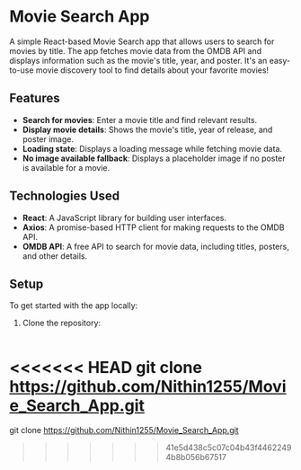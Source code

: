 # Movie Search App

A simple React-based Movie Search app that allows users to search for movies by title. The app fetches movie data from the OMDB API and displays information such as the movie's title, year, and poster. It's an easy-to-use movie discovery tool to find details about your favorite movies!

## Features

- **Search for movies**: Enter a movie title and find relevant results.
- **Display movie details**: Shows the movie's title, year of release, and poster image.
- **Loading state**: Displays a loading message while fetching movie data.
- **No image available fallback**: Displays a placeholder image if no poster is available for a movie.

## Technologies Used

- **React**: A JavaScript library for building user interfaces.
- **Axios**: A promise-based HTTP client for making requests to the OMDB API.
- **OMDB API**: A free API to search for movie data, including titles, posters, and other details.

## Setup

To get started with the app locally:

1. Clone the repository:

   ```bash
<<<<<<< HEAD
   git clone https://github.com/Nithin1255/Movie_Search_App.git
=======
   git clone https://github.com/Nithin1255/Movie_Search_App.git
>>>>>>> 41e5d438c5c07c04b43f44622494b8b056b67517
